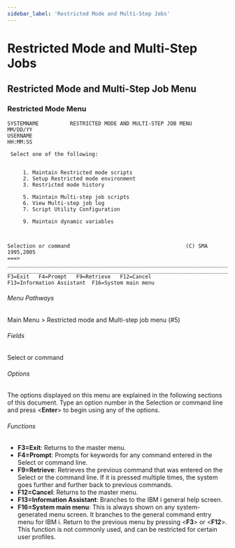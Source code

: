 ```yaml
---
sidebar_label: 'Restricted Mode and Multi-Step Jobs'
---
```

# Restricted Mode and Multi-Step Jobs

## Restricted Mode and Multi-Step Job Menu

### Restricted Mode Menu
```
SYSTEMNAME          RESTRICTED MODE AND MULTI-STEP JOB MENU           MM/DD/YY 
USERNAME                                                              HH:MM:SS 
                                                                               
 Select one of the following:                                                  
                                                                               
                                                                               
     1. Maintain Restricted mode scripts                                       
     2. Setup Restricted mode environment                                      
     3. Restricted mode history                                                
                                                                               
     5. Maintain Multi-step job scripts                                        
     6. View Multi-step job log                                                
     7. Script Utility Configuration                                           
                                                                               
     9. Maintain dynamic variables                                             
                                                                               
                                                                               
                                                                               
Selection or command                                     (C) SMA 1995,2005     
===> _________________________________________________________________________
___________________________________________________________________________
F3=Exit   F4=Prompt   F9=Retrieve   F12=Cancel                                 
F13=Information Assistant  F16=System main menu                                
```

###### Menu Pathways

Main Menu > Restricted mode and Multi-step job menu (#5)

###### Fields

Select or command

###### Options

The options displayed on this menu are explained in the following
sections of this document. Type an option number in the Selection or
command line and press <**Enter**> to begin using any of the options.

###### Functions

- **F3=Exit**: Returns to the master menu.
- **F4=Prompt**: Prompts for keywords for any command entered in the
    Select or command line.
- **F9=Retrieve**: Retrieves the previous command that was entered on
    the Select or the command line. If it is pressed multiple times, the
    system goes further and further back to previous commands.
- **F12=Cancel**: Returns to the master menu.
- **F13=Information Assistant**: Branches to the IBM i general help
    screen.
- **F16=System main menu**: This is always shown on any
    system-generated menu screen. It branches to the general command
    entry menu for IBM i. Return to the previous menu by pressing
    <**F3**> or <**F12**>. This function is not commonly used, and
    can be restricted for certain user profiles.